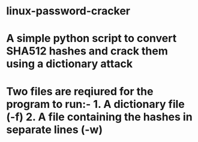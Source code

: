 # linux-password-cracker
# A simple python script to convert SHA512 hashes and crack them using a dictionary attack
# Two files are reqiured for the program to run:- 1. A dictionary file (-f) 2. A file containing the hashes in separate lines (-w)
